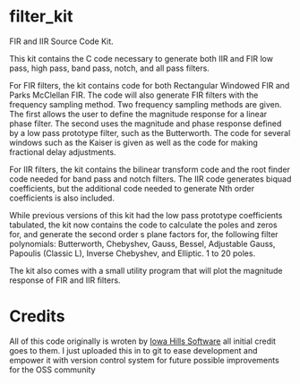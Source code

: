 # filter_kit
FIR and IIR Source Code Kit. 

This kit contains the C code necessary to generate both IIR and FIR low pass, high pass, band pass, notch, and all pass filters.

For FIR filters, the kit contains code for both Rectangular Windowed FIR and Parks McClellan FIR. The code will also generate FIR filters with the frequency sampling method. Two frequency sampling methods are given. The first allows the user to define the magnitude response for a linear phase filter. The second uses the magnitude and phase response defined by a low pass prototype filter, such as the Butterworth. The code for several windows such as the Kaiser is given as well as the code for making fractional delay adjustments.

For IIR filters, the kit contains the bilinear transform code and the root finder code needed for band pass and notch filters. The IIR code generates biquad coefficients, but the additional code needed to generate Nth order coefficients is also included.

While previous versions of this kit had the low pass prototype coefficients tabulated, the kit now contains the code to calculate the poles and zeros for, and generate the second order s plane factors for, the following filter polynomials: Butterworth, Chebyshev, Gauss, Bessel, Adjustable Gauss, Papoulis (Classic L), Inverse Chebyshev, and Elliptic. 1 to 20 poles.

The kit also comes with a small utility program that will plot the magnitude response of FIR and IIR filters.


# Credits

All of this code originally is wroten by [Iowa Hills Software](http://www.iowahills.com) all initial credit goes to them. I just uploaded this in to git to ease development and empower it with version control system for future possible improvements for the OSS community 
